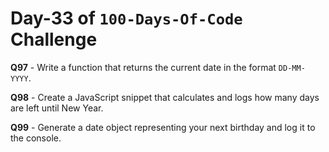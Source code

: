 # Day-33 of `100-Days-Of-Code` Challenge

**Q97** - Write a function that returns the current date in the format `DD-MM-YYYY`.

**Q98** - Create a JavaScript snippet that calculates and logs how many days are left until New Year.

**Q99** - Generate a date object representing your next birthday and log it to the console.






 
 

 


 


 

 
 
 


 